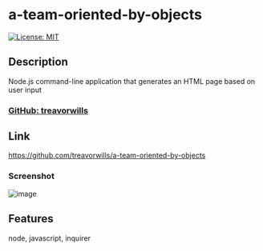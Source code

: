 # a-team-oriented-by-objects
  [![License: MIT](https://img.shields.io/badge/License-MIT-yellow.svg)](https://opensource.org/licenses/MIT)

## Description
Node.js command-line application that generates an HTML page based on user input

### [ GitHub: treavorwills ]( https://github.com/treavorwills )

## Link
[ https://github.com/treavorwills/a-team-oriented-by-objects ]( https://github.com/treavorwills/a-team-oriented-by-objects )


### Screenshot
![image](https://user-images.githubusercontent.com/25040852/187137443-f15d8a47-dc86-4f92-9ed2-a59f89c34967.png)


## Features
node, javascript, inquirer
